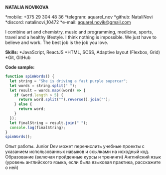 **NATALIA NOVIKOVA**

*mobile: +375 29 304 48 36
*telegram: aquarel_nov
*github: NataliNovi
*discord: natalinovi_10472
\*e-mail: aquarel.novik@gmail.com

I combine art and chemistry, music and programming, medicine, sports, travel and a healthy lifestyle. I think nothing is impossible. We just have to believe and work. The best job is the job you love.

**Skills:**
*JavaScript, ReactJS
*HTML, SCSS, Adaptive layout (Flexbox, Grid)
\*Git, GitHub

**Code sample:**

```javascript
function spinWords() {
  let string = "She is driving a fast purple supercar";
  let words = string.split(" ");
  let result = words.map((word) => {
    if (word.length > 5) {
      return word.split("").reverse().join("");
    } else {
      return word;
    }
  });
  let finalString = result.join(" ");
  console.log(finalString);
}
spinWords();
```

Опыт работы. Junior Dev может перечислить учебные проекты с указанием использованных навыков и ссылками на исходный код.
Образование (включая пройденные курсы и тренинги)
Английский язык (уровень английского языка, если была языковая практика, расскажите о ней)
